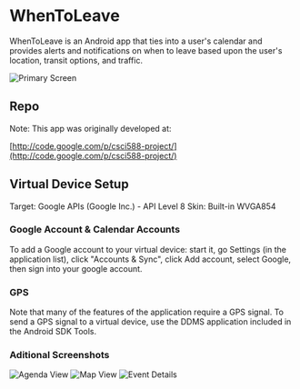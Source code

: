 # WhenToLeave

WhenToLeave is an Android app that ties into a user's calendar and provides alerts and notifications on when to leave based upon the user's location, transit options, and traffic.

![Primary Screen](smbarne/whentoleave/screenshots/Screenshot1.jpg)


## Repo
Note: This app was originally developed at:

[http://code.google.com/p/csci588-project/](http://code.google.com/p/csci588-project/)

## Virtual Device Setup

Target: Google APIs (Google Inc.) - API Level 8
Skin: Built-in WVGA854

### Google Account & Calendar Accounts

To add a Google account to your virtual device: start it, go Settings (in the application list), click "Accounts & Sync", click Add account, select Google, then sign into your google account.

### GPS

Note that many of the features of the application require a GPS signal. To send a GPS signal to a virtual device, use the DDMS application included in the Android SDK Tools.

### Aditional Screenshots

![Agenda View](smbarne/whentoleave/screenshots/Screenshot2.jpg)
![Map View](smbarne/whentoleave/screenshots/Screenshot3.jpg)
![Event Details](smbarne/whentoleave/screenshots/Screenshot4.jpg)